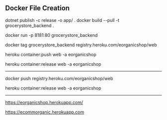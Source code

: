 
## Docker File Creation

dotnet publish -c release -o app/ .
docker build --pull -t grocerystore_backend .


docker run -p 8181:80 grocerystore_backend


docker tag grocerystore_backend registry.heroku.com/eorganicshop/web

heroku container:push web -a eorganicshop

heroku container:release web -a eorganicshop
**********

docker push registry.heroku.com/eorganicshop/web


heroku container:release web -a eorganicshop
**********

https://eorganicshop.herokuapp.com/


https://ecommorganic.herokuapp.com